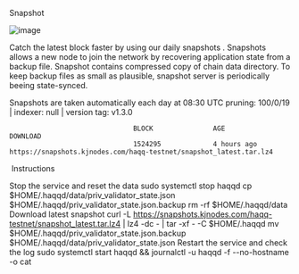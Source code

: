 Snapshot

![image](https://user-images.githubusercontent.com/91251550/209468673-f60ed7c9-d9ea-4ce7-ab12-1ea2f490a79a.png)

Catch the latest block faster by using our daily snapshots
.
Snapshots allows a new node to join the network by recovering application state from a backup file. Snapshot contains compressed copy of chain data directory. To keep backup files as small as plausible, snapshot server is periodically beeing state-synced.

Snapshots are taken automatically each day at 08:30 UTC
pruning: 100/0/19 | indexer: null | version tag: v1.3.0

                                   BLOCK               AGE              DOWNLOAD   
                                   1524295             4 hours ago      https://snapshots.kjnodes.com/haqq-testnet/snapshot_latest.tar.lz4
​​
Instructions

Stop the service and reset the data
           sudo systemctl stop haqqd
           cp $HOME/.haqqd/data/priv_validator_state.json $HOME/.haqqd/priv_validator_state.json.backup
           rm -rf $HOME/.haqqd/data
Download latest snapshot
           curl -L https://snapshots.kjnodes.com/haqq-testnet/snapshot_latest.tar.lz4 | lz4 -dc - | tar -xf - -C $HOME/.haqqd
           mv $HOME/.haqqd/priv_validator_state.json.backup $HOME/.haqqd/data/priv_validator_state.json
Restart the service and check the log
           sudo systemctl start haqqd && journalctl -u haqqd -f --no-hostname -o cat
